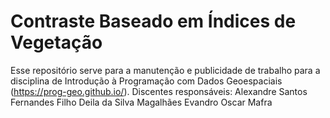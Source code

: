 # Contraste Baseado em Índices de Vegetação
Esse repositório serve para a manutenção e publicidade de trabalho para a disciplina de Introdução à Programação com Dados Geoespaciais (https://prog-geo.github.io/).
Discentes responsáveis:
Alexandre Santos Fernandes Filho
Deila da Silva Magalhães
Evandro Oscar Mafra
